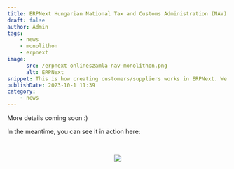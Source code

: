 ```yaml
---
title: ERPNext Hungarian National Tax and Customs Administration (NAV) Online Invoice Preview
draft: false
author: Admin
tags:
    - news
    - monolithon
    - erpnext
image:
      src: /erpnext-onlineszamla-nav-monolithon.png
      alt: ERPNext
snippet: This is how creating customers/suppliers works in ERPNext. We retrieve data from the Hungarian NAV online invoice system based on the VAT number. This forms the foundation of ERPNext Hungarian NAV compliant invoicing.
publishDate: 2023-10-1 11:39
category:
    - news
---
```


<p>More details coming soon :)</p><p>In the meantime, you can see it in action here:</p><p><br></p><p style="text-align: center;"><img src="/jFrMpG9.gif"></p>



